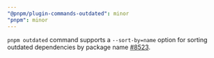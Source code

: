 ```yaml
---
"@pnpm/plugin-commands-outdated": minor
"pnpm": minor
---
```


`pnpm outdated` command supports a `--sort-by=name` option for sorting outdated dependencies by package name [#8523](https://github.com/pnpm/pnpm/pull/8523).
